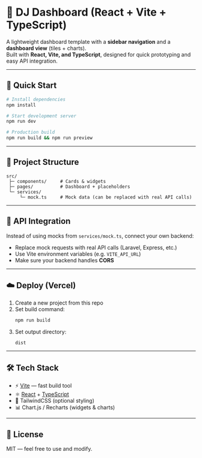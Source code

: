 # 🧩 DJ Dashboard (React + Vite + TypeScript)

A lightweight dashboard template with a **sidebar navigation** and a **dashboard view** (tiles + charts).  
Built with **React, Vite, and TypeScript**, designed for quick prototyping and easy API integration.

---

## 🚀 Quick Start

```bash
# Install dependencies
npm install

# Start development server
npm run dev

# Production build
npm run build && npm run preview
```

---

## 📂 Project Structure

```
src/
 ├─ components/     # Cards & widgets
 ├─ pages/          # Dashboard + placeholders
 └─ services/
     └─ mock.ts     # Mock data (can be replaced with real API calls)
```

---

## 🔌 API Integration

Instead of using mocks from `services/mock.ts`, connect your own backend:

- Replace mock requests with real API calls (Laravel, Express, etc.)
- Use Vite environment variables (e.g. `VITE_API_URL`)
- Make sure your backend handles **CORS**

---

## ☁️ Deploy (Vercel)

1. Create a new project from this repo
2. Set build command:  
   ```bash
   npm run build
   ```
3. Set output directory:  
   ```
   dist
   ```

---

## 🛠 Tech Stack

- ⚡ [Vite](https://vitejs.dev/) — fast build tool
- ⚛ [React](https://reactjs.org/) + [TypeScript](https://www.typescriptlang.org/)
- 🎨 TailwindCSS (optional styling)
- 📊 Chart.js / Recharts (widgets & charts)

---

## 📜 License

MIT — feel free to use and modify.
